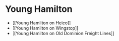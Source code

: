 # Young Hamilton
- [[Young Hamilton on Heico]]
- [[Young Hamilton on Wingstop]]
- [[Young Hamilton on Old Dominion Freight Lines]] 